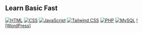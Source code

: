 ## Learn Basic Fast
[![HTML]()]()
[![CSS]()]()
[![JavaScript]()]()
[![Tailwind CSS]()]()
[![PHP]()]()
[![MySQL]()]()
[![WordPress]](https://github.com/WebDesignWithRaihan/Learn-Basic-Fast/blob/main/assets/07.PHP/README.md)